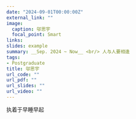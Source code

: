 ```yaml
---
date: "2024-09-01T00:00:00Z"
external_link: ""
image:
  caption: 邬思宇
  focal_point: Smart
links:
slides: example
summary: __Sep. 2024 ~ Now__ <br/> 人与人要相逢
tags:
- Postgraduate 
title: 邬思宇
url_code: ""
url_pdf: ""
url_slides: ""
url_video: ""
---
```

执着于早睡早起

